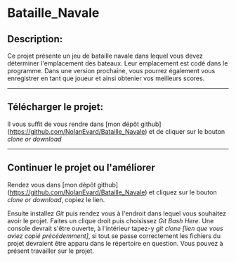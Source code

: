 # Bataille_Navale
## Description:
Ce projet présente un jeu de bataille navale dans lequel vous devez déterminer l'emplacement des bateaux. 
Leur emplacement est codé dans le programme.
Dans une version prochaine, vous pourrez également vous enregistrer en tant que joueur et ainsi obtenier vos meilleurs scores.

-------

## Télécharger le projet:
Il vous suffit de vous rendre dans [mon dépôt github] (https://github.com/NolanEvard/Bataille_Navale) et de cliquer sur le bouton *clone or download*

-----

## Continuer le projet ou l'améliorer
Rendez vous dans [mon dépôt github] (https://github.com/NolanEvard/Bataille_Navale) et cliquez sur le bouton *clone or download*, copiez le lien.

Ensuite installez *Git* puis rendez vous à l'endroit dans lequel vous souhaitez avoir le projet. Faites un clique droit puis choisissez *Git Bash Here*. 
Une console devrait s'être ouverte, à l'intérieur tapez-y *git clone [lien que vous aviez copié précédemment]*, si tout se passe correctement les fichiers du projet devraient être apparu dans le répertoire en question. Vous pouvez à présent travailler sur le projet.